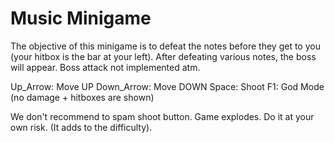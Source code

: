# Music Minigame

The objective of this minigame is to defeat the notes before they get to you (your hitbox is the bar at your left).
After defeating various notes, the boss will appear. Boss attack not implemented atm.

Up_Arrow: Move UP
Down_Arrow: Move DOWN
Space: Shoot
F1: God Mode (no damage + hitboxes are shown)

We don't recommend to spam shoot button. Game explodes. Do it at your own risk. (It adds to the difficulty).